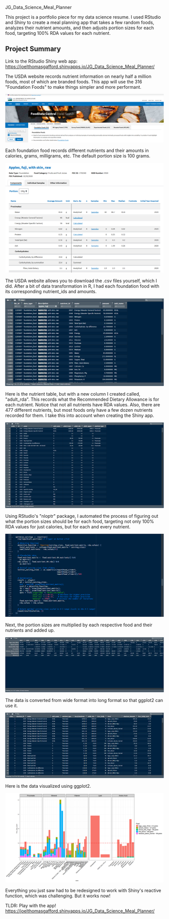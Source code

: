 JG_Data_Science_Meal_Planner

This project is a portfolio piece for my data science resume. I used RStudio and Shiny to create a meal planning app that takes a few random foods, analyzes their nutrient amounts, and then adjusts portion sizes for each food, targeting 100% RDA values for each nutrient.

## Project Summary

Link to the RStudio Shiny web app:
https://joelthomasgafford.shinyapps.io/JG_Data_Science_Meal_Planner/

The USDA website records nutrient information on nearly half a million foods, most of which are branded foods. This app will use the 316 "Foundation Foods" to make things simpler and more performant.

![Graph 1](output/Meal_Planner_01_USDA_A_001.PNG)

Each foundation food records different nutrients and their amounts in calories, grams, milligrams, etc. The default portion size is 100 grams.

![Graph 1](output/Meal_Planner_02_Apples_A_001.PNG)

The USDA website allows you to download the .csv files yourself, which I did. After a bit of data transformation in R, I had each foundation food with its corresponding nutrient_ids and amounts.

![Graph 1](output/Meal_Planner_03_R_Join_A_001.PNG)

Here is the nutrient table, but with a new column I created called, "adult_rda". This records what the Recommended Dietary Allowance is for each nutrient. Notice that not all nutrients have RDA values. Also, there are 477 different nutrients, but most foods only have a few dozen nutrients recorded for them. I take this into account when creating the Shiny app.

![Graph 1](output/Meal_Planner_04_RDA_A_001.PNG)

Using RStudio's "nloptr" package, I automated the process of figuring out what the portion sizes should be for each food, targeting not only 100% RDA values for just calories, but for each and every nutrient.

![Graph 1](output/Meal_Planner_05_Portions_A_001.PNG)

Next, the portion sizes are multiplied by each respective food and their nutrients and added up.

![Graph 1](output/Meal_Planner_06_Wide_A_001.PNG)

The data is converted from wide format into long format so that ggplot2 can use it.

![Graph 1](output/Meal_Planner_07_Long_A_001.PNG)

Here is the data visualized using ggplot2. 

![Graph 1](output/Meal_Planner_08_Plot_A_001.png)

Everything you just saw had to be redesigned to work with Shiny's reactive function, which was challenging. But it works now!

TLDR: Play with the app!
https://joelthomasgafford.shinyapps.io/JG_Data_Science_Meal_Planner/
